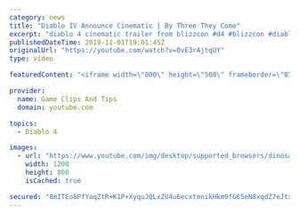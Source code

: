 ```yaml
---
category: news
title: "Diablo IV Announce Cinematic | By Three They Come"
excerpt: "diablo 4 cinematic trailer from blizzcon #d4 #blizzcon #diablo."
publishedDateTime: 2019-11-01T19:01:45Z
originalUrl: "https://youtube.com/watch?v=0vE3rAjtqUY"
type: video

featuredContent: "<iframe width=\"800\" height=\"500\" frameborder=\"0\" src=\"https://www.youtube.com/embed/0vE3rAjtqUY\" allow=\"accelerometer; autoplay; encrypted-media; gyroscope; picture-in-picture\" allowfullscreen></iframe>"

provider:
  name: Game Clips And Tips
  domain: youtube.com

topics:
  - Diablo 4

images:
  - url: "https://www.youtube.com/img/desktop/supported_browsers/dinosaur.png"
    width: 1200
    height: 800
    isCached: true

secured: "8mITEo8PfYaqZtR+K1P+XyquJQLxZU4u6ecxtmnikHkm9fG65eN8xqdZ7eJtxP/GbD6woq0Rr05LMAwOoU0ET8ysh090r9KuHRUvpwjwvqcejnr+lY6mn8X0DJY6g/cOWEDJFPofyq835x8r1CzMd4Bf0FUYj6BKF6nO6ulaYDRc7QVqfiCfUty1mYcJEUebyXCPciOHJV7V/T8RgX/wiE7kBMLENWEvMQjrJ2rn6/0dgHtHz0Dewx2fza4K3qN+YN3s483rdmePfbzOAzGfQZ5Jdoivb/Zx74BRn/t5h6P0O/SmTYTaWC2Pb1zf74Jvy9/mkFWdOOBD7vKa4/FAt9YQiUrsHvOb1dKBz7msAdF8RDCiWJ369uGNBpJ0KGArOcJNj2W5J3pUTKmAIH2z0Q==;BhavlK7CTSp76S9ZZeN3dw=="
---
```


